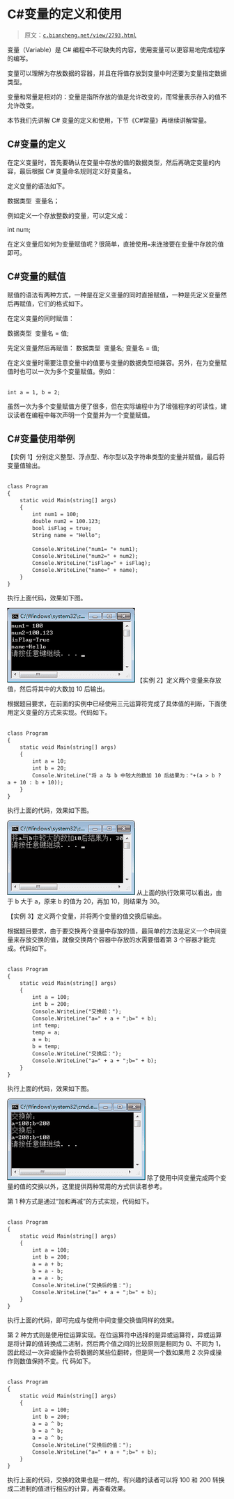 # C#变量的定义和使用

> 原文：[`c.biancheng.net/view/2793.html`](http://c.biancheng.net/view/2793.html)

变量（Variable）是 C# 编程中不可缺失的内容，使用变量可以更容易地完成程序的编写。

变量可以理解为存放数据的容器，并且在将值存放到变量中时还要为变量指定数据类型。

变量和常量是相对的：变量是指所存放的值是允许改变的，而常量表示存入的值不允许改变。

本节我们先讲解 C# 变量的定义和使用，下节《C#常量》再继续讲解常量。

## C#变量的定义

在定义变量时，首先要确认在变量中存放的值的数据类型，然后再确定变量的内容，最后根据 C# 变量命名规则定义好变量名。

定义变量的语法如下。

数据类型  变量名；

例如定义一个存放整数的变量，可以定义成：

int num;

在定义变量后如何为变量赋值呢？很简单，直接使用`=`来连接要在变量中存放的值即可。

## C#变量的赋值

赋值的语法有两种方式，一种是在定义变量的同时直接赋值，一种是先定义变量然后再赋值，它们的格式如下。

在定义变量的同时赋值：

数据类型  变量名 = 值;

先定义变量然后再赋值：
数据类型  变量名;
变量名 = 值;

在定义变量时需要注意变量中的值要与变量的数据类型相兼容。另外，在为变量赋值时也可以一次为多个变量赋值。例如：

```

int a = 1, b = 2;
```

虽然一次为多个变量赋值方便了很多，但在实际编程中为了增强程序的可读性，建议读者在编程中每次声明一个变量并为一个变量赋值。

## C#变量使用举例

【实例 1】分别定义整型、浮点型、布尔型以及字符串类型的变量并赋值，最后将变量值输出。

```

class Program
{
    static void Main(string[] args)
    {
        int num1 = 100;
        double num2 = 100.123;
        bool isFlag = true;
        String name = "Hello";

        Console.WriteLine("num1= "+ num1);
        Console.WriteLine("num2=" + num2);
        Console.WriteLine("isFlag=" + isFlag);
        Console.WriteLine("name=" + name);
    }
}
```

执行上面代码，效果如下图。

![为不同类型的变量赋值](img/16720950a8e38fa890f6012ea8923c75.png)
【实例 2】定义两个变量来存放值，然后将其中的大数加 10 后输出。

根据题目要求，在前面的实例中已经使用三元运算符完成了具体值的判断，下面使用定义变量的方式来实现。代码如下。

```

class Program
{
    static void Main(string[] args)
    {
        int a = 10;
        int b = 20;
        Console.WriteLine("将 a 与 b 中较大的数加 10 后结果为："+(a > b ? a + 10 : b + 10));
    }
}
```

执行上面的代码，效果如下图。

![将 a 与 b 中较大的数加 10](img/92e57cb7f5959fd2356757543b1a7e6c.png)
从上面的执行效果可以看出，由于 b 大于 a，原来 b 的值为 20，再加 10，则结果为 30。

【实例 3】定义两个变量，并将两个变量的值交换后输出。

根据题目要求，由于要交换两个变量中存放的值，最简单的方法是定义一个中间变量来存放交换的值，就像交换两个容器中存放的水需要借着第 3 个容器才能完成。代码如下。

```

class Program
{
    static void Main(string[] args)
    {
        int a = 100;
        int b = 200;
        Console.WriteLine("交换前：");
        Console.WriteLine("a=" + a + ";b=" + b);
        int temp;
        temp = a;
        a = b;
        b = temp;
        Console.WriteLine("交换后：");
        Console.WriteLine("a=" + a + ";b=" + b);
    }
}
```

执行上面的代码，效果如下图。

![交换两个变量的值](img/e9d16407cad69a0ba02d5c02f94cd680.png)
除了使用中间变量完成两个变量的值的交换以外，这里提供两种常用的方式供读者参考。

第 1 种方式是通过“加和再减”的方式实现，代码如下。

```

class Program
{
    static void Main(string[] args)
    {
        int a = 100;
        int b = 200;
        a = a + b;
        b = a - b;
        a = a - b;
        Console.WriteLine("交换后的值：");
        Console.WriteLine("a=" + a + ";b=" + b);
    }
}
```

执行上面的代码，即可完成与使用中间变量交换值同样的效果。

第 2 种方式则是使用位运算实现。在位运算符中选择的是异或运算符，异或运算是将计算的值转换成二进制，然后两个值之间的比较原则是相同为 0、不同为 1，因此经过一次异或操作会将数据的某些位翻转，但是同一个数如果用 2 次异或操作则数值保持不变。代 码如下。

```

class Program
{
    static void Main(string[] args)
    {
        int a = 100;
        int b = 200;
        a = a ^ b;
        b = a ^ b;
        a = a ^ b;
        Console.WriteLine("交换后的值：");
        Console.WriteLine("a=" + a + ";b=" + b);
    }
}
```

执行上面的代码，交换的效果也是一样的。有兴趣的读者可以将 100 和 200 转换成二进制的值进行相应的计算，再查看效果。